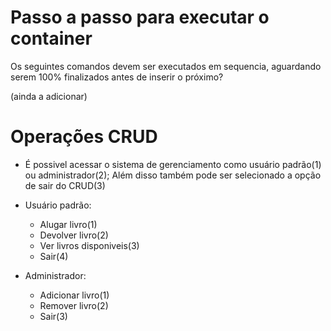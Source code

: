 # Passo a passo para executar o container

Os seguintes comandos devem ser executados em sequencia, aguardando serem 100% finalizados antes de inserir o próximo?

(ainda a adicionar)

# Operações CRUD

- É possivel acessar o sistema de gerenciamento como usuário padrão(1) ou administrador(2); Além disso também pode ser selecionado a opção de sair do CRUD(3)
  
- Usuário padrão:
  - Alugar livro(1)
  - Devolver livro(2)
  - Ver livros disponiveis(3)
  - Sair(4)

- Administrador:
  - Adicionar livro(1)
  - Remover livro(2)
  - Sair(3)
